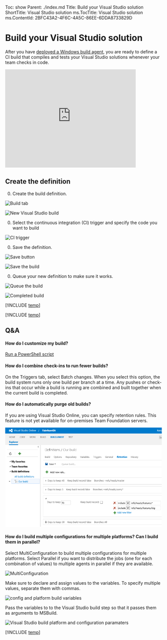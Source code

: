 Toc: show
Parent: ./index.md
Title: Build your Visual Studio solution
ShortTitle: Visual Studio solution
ms.TocTitle: Visual Studio solution
ms.ContentId: 2BFC43A2-4F6C-4A5C-86EE-6DDA8733829D

# Build your Visual Studio solution

After you have [deployed a Windows build agent](/Library/vs/alm/Build/agents/windows.md), you are ready to define a CI build that compiles and tests your Visual Studio solutions whenever your team checks in code.

<iframe width="420" height="315" src="https://www.youtube.com/embed/Jx8s7KAATH4" frameborder="0" allowfullscreen="true"></iframe>

## Create the definition

0. Create the build definition.

 ![Build tab](../_shared/_img/web-portal-build-tab.png)

 ![New Visual Studio build](_img/new-visual-studio-build-from-definition-templates.png)

0. Select the continuous integration (CI) trigger and specify the code you want to build

 ![CI trigger](../_shared/_img/build-trigger-ci-master-batch.png)

0. Save the definition.

 ![Save button](../_shared/_img/build-definition-save-button.png)

 ![Save the build](../_shared/_img/BldSave.png)

0. Queue your new definition to make sure it works.

 ![Queue the build](../_shared/_img/queue-build-dialog-box-with-hosted.png)

 ![Completed build](_img/visual-studio-build-completed.png)

[!INCLUDE [temp](../_shared/definition-draft.md)]

[!INCLUDE [temp](../_shared/definition-replicate.md)]

## Q&A

<!-- BEGINSECTION class="md-qanda" -->

#### How do I customize my build?

[Run a PowerShell script](/Library/vs/alm/Build/scripts/index.md)

#### How do I combine check-ins to run fewer builds?
On the Triggers tab, select Batch changes. When you select this option, the build system runs only one build per branch at a time. Any pushes or check-ins that occur while a build is running are combined and built together when the current build is completed.

#### How do I automatically purge old builds?

If you are using Visual Studio Online, you can specify retention rules. This feature is not yet available for on-premises Team Foundation servers.

![Retention rules](/library/vs/alm/build/_shared/_img/BldRetRuleExample.png)

#### How do I build multiple configurations for multiple platforms? Can I build them in parallel?

Select MultiConfiguration to build multiple configurations for multiple platforms. Select Parallel if you want to distribute the jobs (one for each combination of values) to multiple agents in parallel if they are available.

![MultiConfiguration](_img/BldOptionMultiConfig.png)

Make sure to declare and assign values to the variables. To specify multiple values, separate them with commas.

![config and platform build variables](_img/BldVSBuildVarsPlatformConfig.png)

Pass the variables to to the Visual Studio build step so that it passes them as arguments to MSBuild.

![Visual Studio build platform and configuration paramaters](_img/BldVSBuildStepPlatformConfig.png)

[!INCLUDE [temp](/library/vs/alm/build/_shared/qa-variable-secret.md)]

<!-- ENDSECTION -->